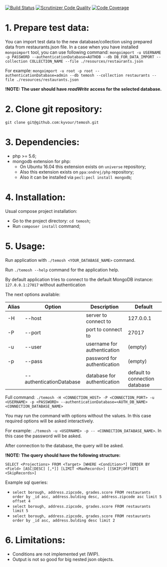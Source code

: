 [![Build Status](https://travis-ci.org/kyvour/temosh.svg?branch=master)](https://travis-ci.org/kyvour/temosh)
[![Scrutinizer Code Quality](https://scrutinizer-ci.com/g/kyvour/temosh/badges/quality-score.png?b=master)](https://scrutinizer-ci.com/g/kyvour/temosh/?branch=master)
[![Code Coverage](https://scrutinizer-ci.com/g/kyvour/temosh/badges/coverage.png?b=master)](https://scrutinizer-ci.com/g/kyvour/temosh/?branch=master)

# 1. Prepare test data:

You can import test data to the new database/collection using prepared data from restaurants.json file.
In a case when you have installed `mongoimport` tool, you can use following command:
`mongoimport -u USERNAME -p PASSWORD --authenticationDatabase=AUTHDB --db DB_FOR_DATA_IMPORT --collection COLLECTION_NAME --file ./resources/restaurants.json`

For example:
`mongoimport -u root -p root --authenticationDatabase=admin --db temosh --collection restaurants --file ./resources/restaurants.json`

**!NOTE: The user should have *readWrite* access for the selected database.**

# 2. Clone git repository:
`git clone git@github.com:kyvour/temosh.git`

# 3. Dependencies:
- php >= 5.6;
- mongodb extension for php:
    * On Ubuntu 16.04 this extension exists on `universe` repository;
    * Also this extension exists on `ppa:ondrej/php` repository;
    * Also it can be installed via `pecl`: `pecl install mongodb`;

# 4. Installation:
Usual compose project installation:
- Go to the project directory: `cd temosh`;
- Run `composer install` command;

# 5. Usage:
Run application with `./temosh <YOUR_DATABASE_NAME>` command.

Run `./temosh --help` command for the application help.

By default application tries to connect to the default MongoDB instance: `127.0.0.1:27017` without authentication

The next options available:

| Alias   | Option                   | Description                 | Default                        |
| ------- | -------                  | ---------------------       | ----------                     |
| -H      | --host                   | server to connect to        | 127.0.0.1                      |
| -P      | --port                   | port to connect to          | 27017                          |
| -u      | --user                   | username for authentication | (empty)                        |
| -p      | --pass                   | password for authentication | (empty)                        |
|         | --authenticationDatabase | database for authentication | default to connection database |

Full command:
`./temosh -H <CONNECTION_HOST> -P <CONNECTION_PORT> -u <USERNAME> -p <PASSWORD> --authenticationDatabase=<AUTH_DB_NAME> <CONNECTION_DATABASE_NAME>`

You may run the command with options without the values. In this case required options will be asked interactively.

For example:
`./temosh -u <USERNAME> -p -- <CONNECTION_DATABASE_NAME>`.
In this case the password will be asked.

After connection to the database, the query will be asked.

**!NOTE: The query should have the following structure:**

`SELECT <Projections> FROM <Target> [WHERE <Condition>*] [ORDER BY <Field> [ASC|DESC] [,*]] [LIMIT <MaxRecords>] [[SKIP|OFFSET] <SkipRecords>]`

Example sql queries:
- `select borough, address.zipcode, grades.score FROM restaurants order by _id asc, address.bulding desc, address.zipcode asc limit 5 offset 4`
- `select borough, address.zipcode, grades.score FROM restaurants limit 5`
- `select borough, address.zipcode, grades.score FROM restaurants order by _id asc, address.bulding desc limit 2`

# 6. Limitations:
- Conditions are not implemented yet (WIP).
- Output is not so good for big nested json objects.
